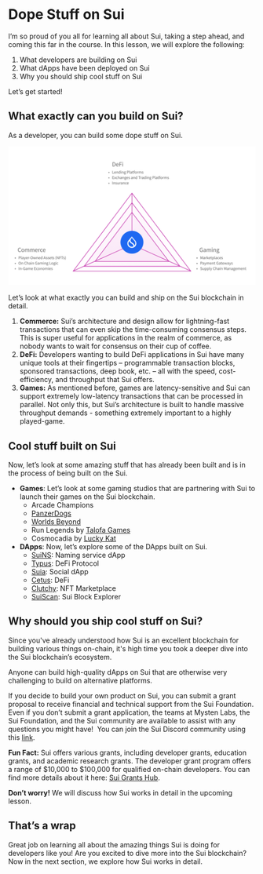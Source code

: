 # Dope Stuff on Sui

I’m so proud of you all for learning all about Sui, taking a step ahead, and coming this far in the course. In this lesson, we will explore the following:

1. What developers are building on Sui
2. What dApps have been deployed on Sui
3. Why you should ship cool stuff on Sui

Let’s get started!

## What exactly can you build on Sui?

As a developer, you can build some dope stuff on Sui.

![img-1](https://github.com/0xmetaschool/Learning-Projects/blob/main/assests_for_all/assets_for_sui_c1/Dope%20Stuff%20on%20Sui/image.webp?raw=true)

Let’s look at what exactly you can build and ship on the Sui blockchain in detail.

1. **Commerce:** Sui’s architecture and design allow for lightning-fast transactions that can even skip the time-consuming consensus steps. This is super useful for applications in the realm of commerce, as nobody wants to wait for consensus on their cup of coffee.
2. **DeFi:** Developers wanting to build DeFi applications in Sui have many unique tools at their fingertips – programmable transaction blocks, sponsored transactions, deep book, etc. – all with the speed, cost-efficiency, and throughput that Sui offers.
3. **Games:** As mentioned before, games are latency-sensitive and Sui can support extremely low-latency transactions that can be processed in parallel. Not only this, but Sui’s architecture is built to handle massive throughput demands - something extremely important to a highly played-game.

## Cool stuff built on Sui

Now, let’s look at some amazing stuff that has already been built and is in the process of being built on the Sui.

- **Games**: Let’s look at some gaming studios that are partnering with Sui to launch their games on the Sui blockchain.
    - Arcade Champions
    - [PanzerDogs](https://play.panzerdogs.io/)
    - [Worlds Beyond](https://worldsbeyondnft.com/)
    - Run Legends by [Talofa Games](https://www.talofagames.com/)
    - Cosmocadia by [Lucky Kat](https://www.lucky-kat.com/)
- **DApps**: Now, let’s explore some of the DApps built on Sui.
    - [SuiNS](https://suins.io/): Naming service dApp
    - [Typus](https://typus.finance/): DeFi Protocol
    - [Suia](https://suia.io/): Social dApp
    - [Cetus](https://www.cetus.zone/): DeFi
    - [Clutchy](https://clutchy.io/marketplace): NFT Marketplace
    - [SuiScan](https://suiscan.xyz/mainnet/home): Sui Block Explorer

## Why should you ship cool stuff on Sui?

Since you've already understood how Sui is an excellent blockchain for building various things on-chain, it's high time you took a deeper dive into the Sui blockchain’s ecosystem.

Anyone can build high-quality dApps on Sui that are otherwise very challenging to build on alternative platforms.

If you decide to build your own product on Sui, you can submit a grant proposal to receive financial and technical support from the Sui Foundation. Even if you don’t submit a grant application, the teams at Mysten Labs, the Sui Foundation, and the Sui community are available to assist with any questions you might have!  You can join the Sui Discord community using this [link](https://discord.com/invite/sui).

**Fun Fact:** Sui offers various grants, including developer grants, education grants, and academic research grants. The developer grant program offers a range of $10,000 to $100,000 for qualified on-chain developers. You can find more details about it here: [Sui Grants Hub](https://sui.io/grants-hub).

**Don’t worry!** We will discuss how Sui works in detail in the upcoming lesson.

## That’s a wrap

Great job on learning all about the amazing things Sui is doing for developers like you! Are you excited to dive more into the Sui blockchain? Now in the next section, we explore how Sui works in detail.